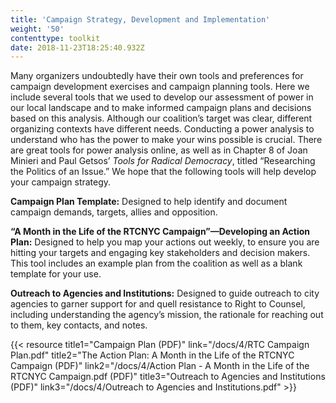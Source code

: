 ```yaml
---
title: 'Campaign Strategy, Development and Implementation'
weight: '50'
contenttype: toolkit
date: 2018-11-23T18:25:40.932Z
---
```

Many organizers undoubtedly have their own tools and preferences for campaign development exercises and campaign planning tools. Here we include several tools that we used to develop our assessment of power in our local landscape and to make informed campaign plans and decisions based on this analysis. Although our coalition’s target was clear, different organizing contexts have different needs. Conducting a power analysis to understand who has the power to make your wins possible is crucial. There are great tools for power analysis online, as well as in Chapter 8 of Joan Minieri and Paul Getsos’ _Tools for Radical Democracy_, titled “Researching the Politics of an Issue.”  We hope that the following tools will help develop your campaign strategy.

**Campaign Plan Template:** Designed to help identify and document campaign demands, targets, allies and opposition.

**“A Month in the Life of the RTCNYC Campaign”—Developing an Action Plan:**  Designed to help you map your actions out weekly, to ensure you are hitting your targets and engaging key stakeholders and decision makers. This tool includes an example plan from the coalition as well as a blank template for your use. 

**Outreach to Agencies and Institutions:** Designed to guide outreach to city agencies to garner support for and quell resistance to Right to Counsel, including understanding the agency’s mission, the rationale for reaching out to them, key contacts, and notes.   

{{< resource title1="Campaign Plan (PDF)" link="/docs/4/RTC Campaign Plan.pdf" title2="The Action Plan: A Month in the Life of the RTCNYC Campaign (PDF)" link2="/docs/4/Action Plan - A Month in the Life of the RTCNYC Campaign.pdf (PDF)" title3="Outreach to Agencies and Institutions (PDF)" link3="/docs/4/Outreach to Agencies and Institutions.pdf" >}}
